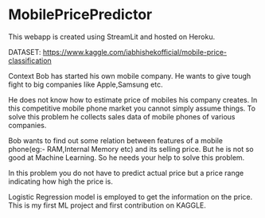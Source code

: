 # MobilePricePredictor

This webapp is created using StreamLit and hosted on Heroku. 

DATASET: https://www.kaggle.com/iabhishekofficial/mobile-price-classification


Context
Bob has started his own mobile company. He wants to give tough fight to big companies like Apple,Samsung etc.

He does not know how to estimate price of mobiles his company creates. In this competitive mobile phone market you cannot simply assume things. To solve this problem he collects sales data of mobile phones of various companies.

Bob wants to find out some relation between features of a mobile phone(eg:- RAM,Internal Memory etc) and its selling price. But he is not so good at Machine Learning. So he needs your help to solve this problem.

In this problem you do not have to predict actual price but a price range indicating how high the price is.

Logistic Regression model is employed to get the information on the price. This is my first ML project and first contribution on KAGGLE.
